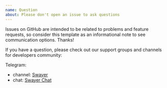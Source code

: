 ```yaml
---
name: Question
about: Please don't open an issue to ask questions
---
```


Issues on GitHub are intended to be related to problems and feature requests,
so consider this template as an informational note to see communication options. Thanks!

If you have a question, please check out our support groups and channels for
developers community:

Telegram:
  - channel: [Swayer](https://t.me/SwayerEngine)
  - chat: [Swayer Chat](https://t.me/SwayerChat)
